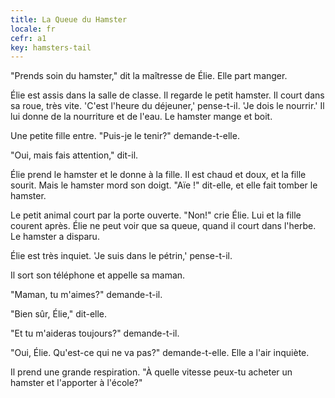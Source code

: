 ```yaml
---
title: La Queue du Hamster
locale: fr
cefr: a1
key: hamsters-tail
---
```


"Prends soin du hamster," dit la maîtresse de Élie. Elle part manger.

Élie est assis dans la salle de classe. Il regarde le petit hamster. Il court dans sa roue, très vite. 'C'est l'heure du déjeuner,' pense-t-il. 'Je dois le nourrir.' Il lui donne de la nourriture et de l'eau. Le hamster mange et boit.

Une petite fille entre. "Puis-je le tenir?" demande-t-elle.

"Oui, mais fais attention," dit-il.

Élie prend le hamster et le donne à la fille. Il est chaud et doux, et la fille sourit. Mais le hamster mord son doigt. "Aïe !" dit-elle, et elle fait tomber le hamster.

Le petit animal court par la porte ouverte. "Non!" crie Élie. Lui et la fille courent après. Élie ne peut voir que sa queue, quand il court dans l'herbe. Le hamster a disparu.

Élie est très inquiet. 'Je suis dans le pétrin,' pense-t-il.

Il sort son téléphone et appelle sa maman.

"Maman, tu m'aimes?" demande-t-il.

"Bien sûr, Élie," dit-elle.

"Et tu m'aideras toujours?" demande-t-il.

"Oui, Élie. Qu'est-ce qui ne va pas?" demande-t-elle. Elle a l'air inquiète.

Il prend une grande respiration. "À quelle vitesse peux-tu acheter un hamster et l'apporter à l'école?"